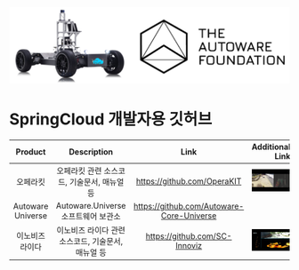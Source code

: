 ![logo](/images/logo4.png "SpringCloud Inc.")

# SpringCloud 개발자용 깃허브 

|    **Product**    |                               **Description**                              |                  **Link**                 |       **Additional Link**               |
|:-----------------:|:--------------------------------------------------------------------------:|:-----------------------------------------:|-----------------------------------:|
| 오페라킷          | 오페라킷 관련 소스코드, 기술문서, 매뉴얼 등                                    | https://github.com/OperaKIT               |[![OperaKit](/images/opkit.png)](https://youtu.be/hBkETfOOvOo "OperaKit Demo")|
| Autoware Universe | Autoware.Universe      소프트웨어 보관소   | https://github.com/Autoware-Core-Universe |   |
| 이노비즈 라이다          | 이노비즈 라이다 관련 소스코드, 기술문서, 매뉴얼 등              | https://github.com/SC-Innoviz             |[![Innoviz](/images/inn.png)](https://youtu.be/v-QsUv-5jME "Innoviz Demo")   |

